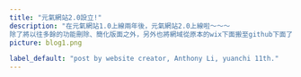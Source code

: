 ```yaml
---
title: "元氣網站2.0設立!"
description: "在元氣網站1.0上線兩年後，元氣網站2.0上線啦～～～
除了將以往多餘的功能刪除、簡化版面之外，另外也將網域從原本的wix下面搬至github下面了，之後也將會把網域搬至新的公開位置，敬請期待！"
picture: blog1.png

label_default: "post by website creator, Anthony Li, yuanchi 11th." 
---
```

